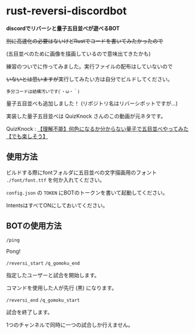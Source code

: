 # rust-reversi-discordbot

**discordでリバーシと量子五目並べが遊べるBOT**

~~別に高速化の必要はないけどRustでコードを書いてみたかったので~~

(五目並べのために画像を描画しているので意味出てきたかも)

練習のついでに作ってみました。実行ファイルの配布はしていないので

~~いないとは思いますが~~実行してみたい方は自分でビルドしてください。

<small>多分コードは結構汚いです(´・ω・｀)</small>

量子五目並べも追加しました！ (リポジトリ名はリバーシボットですが...)

実装した量子五目並べは QuizKnock さんのこの動画が元ネタです。

QuizKnock : [【理解不能】何色になるか分からない量子で五目並べやってみた【でも楽しそう】](https://www.youtube.com/watch?v=mitAxA3f4U4)

## 使用方法

ビルドする際にfontフォルダに五目並べの文字描画用のフォント `./font/font.ttf` を何か入れてください。

`config.json` の `TOKEN` にBOTのトークンを書いて起動してください。

IntentsはすべてONにしておいてください。 

## BOTの使用方法

`/ping`

Pong!

`/reversi_start` `/q_gomoku_end`

指定したユーザーと試合を開始します。

コマンドを使用した人が先行 (黒) になります。

`/reversi_end` `/q_gomoku_start`

試合を終了します。

1つのチャンネルで同時に一つの試合しか行えません。